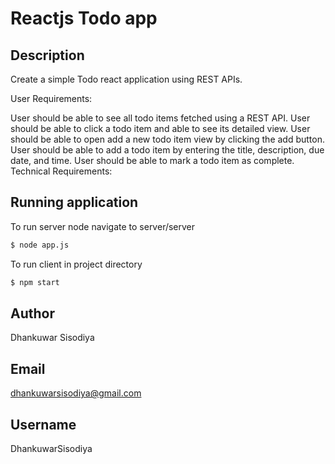 # Reactjs Todo app <br />
## Description <br />
Create a simple Todo react application using REST APIs. 

User Requirements:

User should be able to see all todo items fetched using a REST API.
User should be able to click a todo item and able to see its detailed view.
User should be able to open add a new todo item view by clicking the add button.
User should be able to add a todo item by entering the title, description, due date, and time.
User should be able to mark a todo item as complete.
Technical Requirements:

## Running application 
To run server node navigate to server/server
```bash
$ node app.js
```

To run client in project directory
```bash
$ npm start
```

## Author <br />
Dhankuwar Sisodiya 
## Email <br />
dhankuwarsisodiya@gmail.com
## Username <br />
DhankuwarSisodiya

